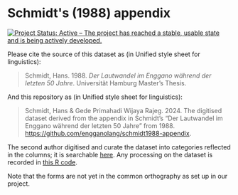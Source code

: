 # Schmidt's (1988) appendix

[![Project Status: Active – The project has reached a stable, usable state and is being actively developed.](https://www.repostatus.org/badges/latest/active.svg)](https://www.repostatus.org/#active)

Please cite the source of this dataset as (in Unified style sheet for linguistics):

> Schmidt, Hans. 1988. *Der Lautwandel im Enggano während der letzten 50 Jahre*. Universität Hamburg Master’s Thesis.

And this repository as (in Unified style sheet for linguistics):

> Schmidt, Hans & Gede Primahadi Wijaya Rajeg. 2024. The digitised dataset derived from the appendix in Schmidt’s “Der Lautwandel im Enggano während der letzten 50 Jahre” from 1988. https://github.com/engganolang/schmidt1988-appendix.

The second author digitised and curate the dataset into categories reflected in the columns; it is searchable [here](https://github.com/engganolang/schmidt1988-appendix/blob/main/Schmidt_1988_appendix.tsv). Any processing on the dataset is recorded in [this R code](https://github.com/engganolang/schmidt1988-appendix/blob/main/Schmidt_1988_appendix_processing.R).

Note that the forms are not yet in the common orthography as set up in our project.
